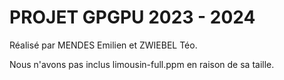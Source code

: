 # PROJET GPGPU 2023 - 2024
Réalisé par MENDES Emilien et ZWIEBEL Téo.

Nous n'avons pas inclus limousin-full.ppm en raison de sa taille.